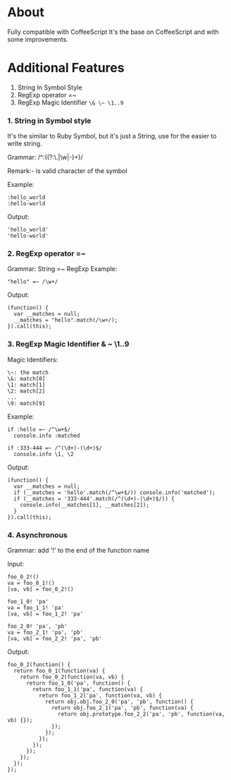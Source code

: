 About
=====
Fully compatible with CoffeeScript
It's the base on CoffeeScript and with some improvements.

Additional Features
===================
1. String In Symbol Style
2. RegExp operator =~
3. RegExp Magic Identifier ```\& \~ \1..9```

### 1. String in Symbol style
It's the similar to Ruby Symbol, but it's just a String, use for the easier to write string.

Grammar: /^\:((?:\\.|\w|-)+)/

Remark:- is valid character of the symbol

Example:

    :hello_world
    :hello-world

Output:

    'hello_world'
    'hello-world'

### 2. RegExp operator =~
Grammar: String =~ RegExp
Example:

    "hello" =~ /\w+/

Output:

    (function() {
      var __matches = null;
      __matches = "hello".match(/\w+/);
    }).call(this);
    

### 3. RegExp Magic Identifier \& \~ \1..9
Magic Identifiers:

    \~: the match
    \&: match[0]
    \1: match[1]
    \2: match[2]
    ...
    \9: match[9]

Example:

    if :hello =~ /^\w+$/
      console.info :matched

    if :333-444 =~ /^(\d+)-(\d+)$/
      console.info \1, \2

Output:

    (function() {
      var __matches = null;
      if (__matches = 'hello'.match(/^\w+$/)) console.info('matched');
      if (__matches = '333-444'.match(/^(\d+)-(\d+)$/)) {
        console.info(__matches[1], __matches[2]);
      }
    }).call(this);

### 4. Asynchronous

Grammar: add '!' to the end of the function name

Input:

    foo_0_2!()
    va = foo_0_1!()
    [va, vb] = foo_0_2!()

    foo_1_0! 'pa'
    va = foo_1_1! 'pa'
    [va, vb] = foo_1_2! 'pa'

    foo_2_0! 'pa', 'pb'
    va = foo_2_1! 'pa', 'pb'
    [va, vb] = foo_2_2! 'pa', 'pb'

Output:

    foo_0_2(function() {
      return foo_0_1(function(va) {
        return foo_0_2(function(va, vb) {
          return foo_1_0('pa', function() {
            return foo_1_1('pa', function(va) {
              return foo_1_2('pa', function(va, vb) {
                return obj.obj.foo_2_0('pa', 'pb', function() {
                  return obj.foo_2_1('pa', 'pb', function(va) {
                    return obj.prototype.foo_2_2('pa', 'pb', function(va, vb) {});
                  });
                });
              });
            });
          });
        });
      });
    });
